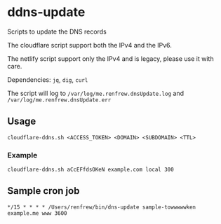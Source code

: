# ddns-update

Scripts to update the DNS records

The cloudflare script support both the IPv4 and the IPv6.

The netlify script support only the IPv4 and is legacy, please use it with care.

Dependencies: `jq`, `dig`, `curl`

The script will log to `/var/log/me.renfrew.dnsUpdate.log` and `/var/log/me.renfrew.dnsUpdate.err`

## Usage

`cloudflare-ddns.sh <ACCESS_TOKEN> <DOMAIN> <SUBDOMAIN> <TTL>`

### Example

`cloudflare-ddns.sh aCcEFfdsOKeN example.com local 300`

## Sample cron job

`*/15 * * * * /Users/renfrew/bin/dns-update sample-towwwwwken example.me www 3600`
